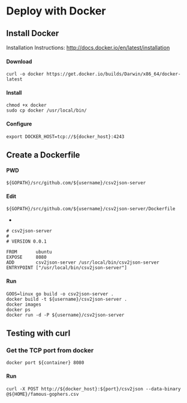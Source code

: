 # Deploy with Docker

## Install Docker

Installation Instructions: http://docs.docker.io/en/latest/installation

#### Download

    curl -o docker https://get.docker.io/builds/Darwin/x86_64/docker-latest

#### Install
	
	chmod +x docker
    sudo cp docker /usr/local/bin/

#### Configure

    export DOCKER_HOST=tcp://${docker_host}:4243


## Create a Dockerfile

#### PWD

    ${GOPATH}/src/github.com/${username}/csv2json-server

#### Edit

    ${GOPATH}/src/github.com/${username}/csv2json-server/Dockerfile

-

	# csv2json-server
	#
	# VERSION 0.0.1

	FROM       ubuntu
	EXPOSE     8080
	ADD        csv2json-server /usr/local/bin/csv2json-server
	ENTRYPOINT ["/usr/local/bin/csv2json-server"]

#### Run

    GOOS=linux go build -o csv2json-server .
    docker build -t ${username}/csv2json-server .
    docker images
    docker ps
    docker run -d -P ${username}/csv2json-server

## Testing with curl

### Get the TCP port from docker

    docker port ${container} 8080

#### Run

    curl -X POST http://${docker_host}:${port}/csv2json --data-binary @${HOME}/famous-gophers.csv

